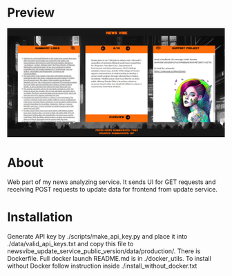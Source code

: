 
# Preview

![](newsvibe_preview.png)

# About

Web part of my news analyzing service. It sends UI for GET requests and receiving POST requests to update data for frontend from update service.

# Installation

Generate API key by ./scripts/make_api_key.py and place it into ./data/valid_api_keys.txt and copy this file to newsvibe_update_service_public_version/data/production/.
There is Dockerfile. Full docker launch README.md is in ./docker_utils.
To install without Docker follow instruction inside ./install_without_docker.txt
